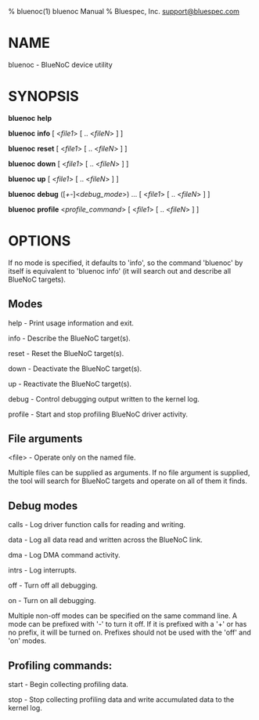 % bluenoc(1) bluenoc Manual
% Bluespec, Inc. <support@bluespec.com>

# NAME

bluenoc - BlueNoC device utility

# SYNOPSIS

**bluenoc** **help**

**bluenoc** **info** [ <*file1*> [ .. <*fileN*> ] ]

**bluenoc** **reset** [ <*file1*> [ .. <*fileN*> ] ]

**bluenoc** **down** [ <*file1*> [ .. <*fileN*> ] ]

**bluenoc** **up** [ <*file1*> [ .. <*fileN*> ] ]

**bluenoc** **debug**   ([*+-*]<*debug_mode*>) ... [ <*file1*> [ .. <*fileN*> ] ]

**bluenoc** **profile** <*profile_command*> [ <*file1*> [ .. <*fileN*> ] ]

# OPTIONS

If no mode is specified, it defaults to 'info', so the command
'bluenoc' by itself is equivalent to 'bluenoc info' (it will search out
and describe all BlueNoC targets).

## Modes

  help    - Print usage information and exit.

  info    - Describe the BlueNoC target(s).

  reset   - Reset the BlueNoC target(s).

  down    - Deactivate the BlueNoC target(s).

  up      - Reactivate the BlueNoC target(s).

  debug   - Control debugging output written to the kernel log.

  profile - Start and stop profiling BlueNoC driver activity.

## File arguments
  
  \<file\> - Operate only on the named file.

  Multiple files can be supplied as arguments.  If no file argument is
  supplied, the tool will search for BlueNoC targets and operate on
  all of them it finds.

## Debug modes

  calls   - Log driver function calls for reading and writing.

  data    - Log all data read and written across the BlueNoC link.

  dma     - Log DMA command activity.

  intrs   - Log interrupts.

  off     - Turn off all debugging.

  on      - Turn on all debugging.

  Multiple non-off modes can be specified on the same command line.  A
  mode can be prefixed with '-' to turn it off. If it is prefixed with
  a '+' or has no prefix, it will be turned on. Prefixes should not be
  used with the 'off' and 'on' modes.

## Profiling commands:
  start   - Begin collecting profiling data.

  stop    - Stop collecting profiling data and write accumulated data
            to the kernel log.


